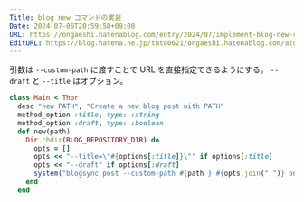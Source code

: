 ```yaml
---
Title: blog new コマンドの実装
Date: 2024-07-06T20:59:58+09:00
URL: https://ongaeshi.hatenablog.com/entry/2024/07/implement-blog-new-command
EditURL: https://blog.hatena.ne.jp/tuto0621/ongaeshi.hatenablog.com/atom/entry/6801883189119939549
---
```

引数は `--custom-path` に渡すことで URL を直接指定できるようにする。
`--draft` と `--title` はオプション。

```ruby
class Main < Thor
  desc "new PATH", "Create a new blog post with PATH"
  method_option :title, type: :string
  method_option :draft, type: :boolean
  def new(path)
    Dir.chdir(BLOG_REPOSITORY_DIR) do
      opts = []
      opts << "--title=\"#{options[:title]}\"" if options[:title]
      opts << "--draft" if options[:draft]
      system("blogsync post --custom-path #{path } #{opts.join(" ")} ongaeshi.hatenablog.com")
    end
  end
```
